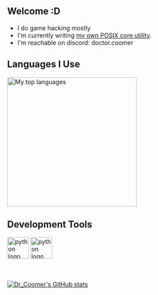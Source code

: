 ## Welcome :D

- I do game hacking mostly
- I'm currently writing [my own POSIX core utility](https://github.com/yoshisaac/core-util).
- I'm reachable on discord: doctor.coomer

## Languages I Use
<img width="300px" src="https://github-readme-stats.vercel.app/api/top-langs/?username=yoshisaac&layout=compact&theme=react&hide=css,html,roff,Emacs%20Lisp&langs_count=10" alt="My top languages">

## Development Tools

<div align="left">
  <img src="https://raw.githubusercontent.com/yoshisaac/yoshisaac/refs/heads/main/120px-EmacsIcon.svg.png" height="50" width="50" alt="python logo"  />
  <img src="https://raw.githubusercontent.com/yoshisaac/yoshisaac/refs/heads/main/Heckert_GNU_white.svg.png" height="50" width="50" alt="python logo"  />
</div>

<br>
<br>

[![Dr_Coomer's GitHub stats](https://github-readme-stats.vercel.app/api?username=yoshisaac&theme=tokyonight&show_icons=true&include_all_commits=true&count_private=true)](https://github.com/yoshisaac)
